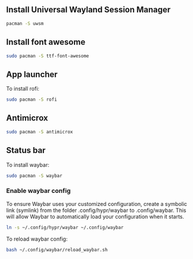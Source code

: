 ## Install Universal Wayland Session Manager
```bash
pacman -S uwsm

```
## Install font awesome
```bash
sudo pacman -S ttf-font-awesome
```

## App launcher
To install rofi:
```bash
sudo pacman -S rofi
```

## Antimicrox
```bash
sudo pacman -S antimicrox
```

## Status bar
To install waybar:
```bash
sudo pacman -S waybar
```

### Enable waybar config
To ensure Waybar uses your customized configuration, create a symbolic link (symlink) from the folder .config/hypr/waybar to .config/waybar.
This will allow Waybar to automatically load your configuration when it starts.
```bash
ln -s ~/.config/hypr/waybar ~/.config/waybar
```
To reload waybar config:
```bash
bash ~/.config/waybar/reload_waybar.sh
```
